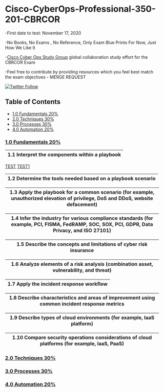 # Cisco-CyberOps-Professional-350-201-CBRCOR
-First date to test: November 17, 2020

-No Books, No Exams , No Reference, Only Exam Blue Prints For Now, Just How We Like It

-[Cisco Cyber Ops Study Group](https://www.facebook.com/groups/414895922232717/) global collaboration study effort for the CBRCOR Exam

-Feel free to contribute by providing resources which you feel best match the exam objectives - MERGE REQUEST

[![Twitter Follow](https://img.shields.io/twitter/follow/DoGByTeZN.svg?style=social&label=Follow%20%40DoGByTeZN)](https://twitter.com/DoGByTeZN)

## Table of Contents
* [1.0 Fundamentals 20%](https://github.com/DoGByTe-ZN/Cisco-CyberOps-Professional-350-201-CBRCOR/blob/master/README.md#10-fundamentals-20)
* [2.0 Techniques 30%](https://github.com/DoGByTe-ZN/Cisco-CyberOps-Professional-350-201-CBRCOR/blob/master/README.md#2.0-Techniques-30%)
* [3.0 Processes 30%](https://github.com/DoGByTe-ZN/Cisco-CyberOps-Professional-350-201-CBRCOR/blob/master/README.md#3.0-Processes-30%)
* [4.0 Automation 20%](https://github.com/DoGByTe-ZN/Cisco-CyberOps-Professional-350-201-CBRCOR/blob/master/README.md#4.0-Automation-20%)

### [1.0 Fundamentals 20%](https://github.com/DoGByTe-ZN/Cisco-CyberOps-Professional-350-201-CBRCOR/blob/master/README.md#1.0-Fundamentals-20%)
1.1 Interpret the components within a playbook |  
----  |  
[TEST](https://www.cyberdegrees.org/jobs/)
[TEST1](http://cyberseek.org/pathway.html) 

1.2 Determine the tools needed based on a playbook scenario |  
----  |  

1.3 Apply the playbook for a common scenario (for example, unauthorized elevation of   privilege, DoS and DDoS, website defacement) |  
----  |  

1.4  Infer the industry for various compliance standards (for example, PCI, FISMA, FedRAMP, SOC, SOX, PCI, GDPR, Data Privacy, and ISO 27101) |  
----  |  

1.5 Describe the concepts and limitations of cyber risk insurance |  
----  |  

1.6 Analyze elements of a risk analysis (combination asset, vulnerability, and threat) |  
----  |  

1.7 Apply the incident response workflow |  
----  |  

1.8 Describe characteristics and areas of improvement using common incident response metrics |  
----  |  

1.9  Describe types of cloud environments (for example, IaaS platform) |  
----  |  

1.10 Compare security operations considerations of cloud platforms (for example, IaaS, PaaS) |  
----  |  

### [2.0 Techniques 30%](https://github.com/DoGByTe-ZN/Cisco-CyberOps-Professional-350-201-CBRCOR/blob/master/README.md#2.0-Techniques-30%)
### [3.0 Processes 30%](https://github.com/DoGByTe-ZN/Cisco-CyberOps-Professional-350-201-CBRCOR/blob/master/README.md#3.0-Processes-30%)
### [4.0 Automation 20%](https://github.com/DoGByTe-ZN/Cisco-CyberOps-Professional-350-201-CBRCOR/blob/master/README.md#4.0-Automation-20%)
